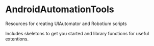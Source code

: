 AndroidAutomationTools
===================

Resources for creating UIAutomator and Robotium scripts

Includes skeletons to get you started and library functions for useful extentions.


